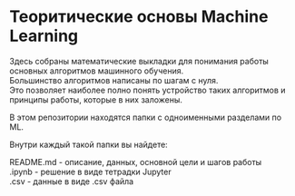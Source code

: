 
# Теоритические основы Machine Learning

Здесь собраны математические выкладки для понимания работы основных алгоритмов машинного обучения.  
Большинство алгоритмов написаны по шагам с нуля.   
Это позволяет наиболее полно понять устройство таких алгоритмов и принципы работы, которые в них заложены.   








В этом репозитории находятся папки с одноименными разделами по ML.   

Внутри каждый такой папки вы найдете:    

  README.md - описание, данных, основной цели и шагов работы   
  .ipynb - решение в виде тетрадки Jupyter   
  .csv - данные в виде .csv файла   
